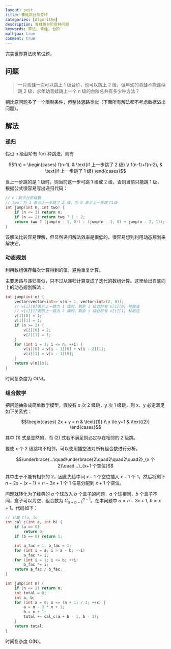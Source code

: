 ```yaml
---
layout: post
title: 青蛙跳台阶变种
categories: [Algorithm]
description: 青蛙跳台阶变种问题
keywords: 算法, 青蛙, 台阶
mathjax: true
comment: true
---
```


完美世界算法岗笔试题。

## 问题

> 一只青蛙一次可以跳上 1 级台阶，也可以跳上 2 级，但年幼的青蛙不能连续跳 2 级，求年幼青蛙跳上一个 n 级的台阶总共有多少种方法？

相比原问题多了一个限制条件，但整体思路类似（下面所有解法都不考虑数据溢出问题）。

## 解法

### 递归

假设 n 级台阶有 f(n) 种跳法，则有

$$f(n) =
\begin{cases}
f(n-1),  & \text{if 上一步跳了 2 级} \\
f(n-1)+f(n-2), & \text{if 上一步跳了 1 级}
\end{cases}$$

当上一步跳的是 1 级时，则当前这一步可跳 1 级或 2 级，否则当前只能跳 1 级，根据公式很容易写出递归代码：

```cpp
// n：剩余台阶级数
// two：为 1 表示上一步跳了 2 级，为 0 表示上一步跳了1级
int jump(int n, int two) {
	if (n <= 1) return n;
	if (n == 2) return two ? 1 : 2;
	return two ? (jump(n - 1, 0)) : (jump(n - 1, 0) + jump(n - 2, 1));
}
```

该解法比较容易理解，但显然递归解法效率是很低的，很容易想到利用动态规划来解决它。

### 动态规划

利用数组保存每次计算得到的值，避免重复计算。

主要思路与递归类似，只不过从递归计算变成了迭代的数组计算。这里给出自底向上的动态规划解法：

```cpp
int jump(int n) {
	vector<vector<int>> v(n + 1, vector<int>(2, 0));
	// v[i][0]表示上一跳为 1 级时，剩余 i 级台阶有 v[i][0] 种跳法
	// v[i][1]表示上一跳为 2 级时，剩余 i 级台阶有 v[i][1] 种跳法
	v[1][0] = 1;
	v[1][1] = 1;
	if (n >= 2) {
		v[2][0] = 2;
		v[2][1] = 1;
	}
	for (int i = 3; i <= n; ++i) {
		v[i][0] = v[i - 1][0] + v[i - 2][1];	
		v[i][1] = v[i - 1][0];
	}
	return v[n][0];
}
```

时间复杂度为 O(N)。

### 组合数学

把问题抽象成简单数学模型，假设有 x 次 2 级跳，y 次 1 级跳，则 x、y 必定满足如下关系式：

$$\begin{cases}
2x + y = n & \text{(1)} \\
x \le y+1 & \text{(2)}
\end{cases}$$

其中 (1) 式是显然的，而 (2) 式若不满足则必定存在相邻的 2 级跳。

要使 x 个 2 级跳均不相邻，可以使用插空法对所有组合数进行分析。

$$\underbrace{...\quad\underbrace{2\quad2\quad2\quad2}_{x 个 2}\quad...}_{x+1 个空位}$$

其中由于不能有相邻的 2，因此先给中间 $x-1$ 个空位插入 $x-1$ 个 1，然后将剩下 $n-2x-(x-1)=n-3x+1$ 个 1 任意分配到 $x+1$ 个空位。

问题就转化为了经典的 $a$ 个球放入 $b$ 个盒子的问题，$a$ 个球相同，$b$ 个盒子不同，盒子可以为空，组合数为 $C_{a+b-1}^{a-1}$。在本问题中 $a=n-3x+1$, $b=x+1$。代码如下：

```cpp
// 计算 C(a, b)
int cal_c(int a, int b) {
	if (a == 0)
		return 0;
	if (b == 0) return 1;

	int a_fac = 1, b_fac = 1;
	for (int i = a; i > a - b; --i)
		a_fac *= i;
	for (int i = 1; i <= b; ++i)
		b_fac *= i;
	return a_fac / b_fac;
}

int jump(int n) {
	if (n <= 2) return n;
	int total = 0;
	int a, b;
	for (int x = 0; x <= (n + 1) / 3; ++x) {
		a = n - 3 * x + 1;
		b = x + 1;
		total += cal_c(a + b - 1, b - 1);
	}
	return total;
}
```

时间复杂度 O(N)。
